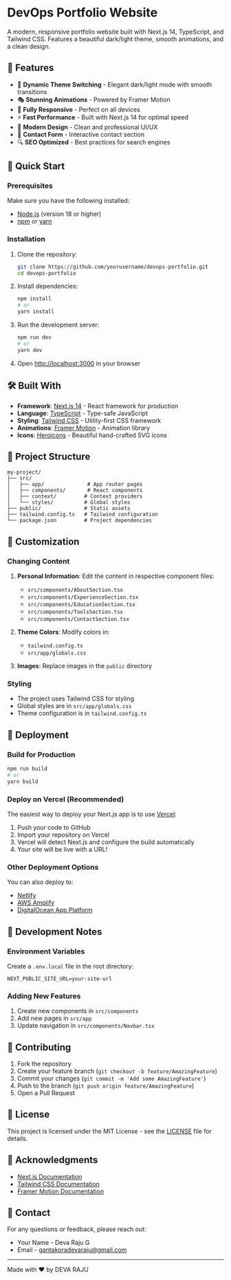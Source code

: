 # DevOps Portfolio Website

A modern, responsive portfolio website built with Next.js 14, TypeScript, and Tailwind CSS. Features a beautiful dark/light theme, smooth animations, and a clean design.

## 🌟 Features

- 🎨 **Dynamic Theme Switching** - Elegant dark/light mode with smooth transitions
- 🎭 **Stunning Animations** - Powered by Framer Motion
- 📱 **Fully Responsive** - Perfect on all devices
- ⚡ **Fast Performance** - Built with Next.js 14 for optimal speed
- 🎯 **Modern Design** - Clean and professional UI/UX
- 📝 **Contact Form** - Interactive contact section
- 🔍 **SEO Optimized** - Best practices for search engines

## 🚀 Quick Start

### Prerequisites

Make sure you have the following installed:
- [Node.js](https://nodejs.org/) (version 18 or higher)
- [npm](https://www.npmjs.com/) or [yarn](https://yarnpkg.com/)

### Installation

1. Clone the repository:
   ```bash
   git clone https://github.com/yourusername/devops-portfolio.git
   cd devops-portfolio
   ```

2. Install dependencies:
   ```bash
   npm install
   # or
   yarn install
   ```

3. Run the development server:
   ```bash
   npm run dev
   # or
   yarn dev
   ```

4. Open [http://localhost:3000](http://localhost:3000) in your browser

## 🛠️ Built With

- **Framework**: [Next.js 14](https://nextjs.org/) - React framework for production
- **Language**: [TypeScript](https://www.typescriptlang.org/) - Type-safe JavaScript
- **Styling**: [Tailwind CSS](https://tailwindcss.com/) - Utility-first CSS framework
- **Animations**: [Framer Motion](https://www.framer.com/motion/) - Animation library
- **Icons**: [Heroicons](https://heroicons.com/) - Beautiful hand-crafted SVG icons

## 📁 Project Structure

```
my-project/
├── src/
│   ├── app/              # App router pages
│   ├── components/       # React components
│   ├── context/         # Context providers
│   └── styles/          # Global styles
├── public/              # Static assets
├── tailwind.config.ts   # Tailwind configuration
└── package.json         # Project dependencies
```

## 🎨 Customization

### Changing Content

1. **Personal Information**: Edit the content in respective component files:
   - `src/components/AboutSection.tsx`
   - `src/components/ExperienceSection.tsx`
   - `src/components/EducationSection.tsx`
   - `src/components/ToolsSection.tsx`
   - `src/components/ContactSection.tsx`

2. **Theme Colors**: Modify colors in:
   - `tailwind.config.ts`
   - `src/app/globals.css`

3. **Images**: Replace images in the `public` directory

### Styling

- The project uses Tailwind CSS for styling
- Global styles are in `src/app/globals.css`
- Theme configuration is in `tailwind.config.ts`

## 🚀 Deployment

### Build for Production

```bash
npm run build
# or
yarn build
```

### Deploy on Vercel (Recommended)

The easiest way to deploy your Next.js app is to use [Vercel](https://vercel.com/):

1. Push your code to GitHub
2. Import your repository on Vercel
3. Vercel will detect Next.js and configure the build automatically
4. Your site will be live with a URL!

### Other Deployment Options

You can also deploy to:
- [Netlify](https://www.netlify.com/)
- [AWS Amplify](https://aws.amazon.com/amplify/)
- [DigitalOcean App Platform](https://www.digitalocean.com/products/app-platform)

## 📝 Development Notes

### Environment Variables

Create a `.env.local` file in the root directory:
```env
NEXT_PUBLIC_SITE_URL=your-site-url
```

### Adding New Features

1. Create new components in `src/components`
2. Add new pages in `src/app`
3. Update navigation in `src/components/Navbar.tsx`

## 🤝 Contributing

1. Fork the repository
2. Create your feature branch (`git checkout -b feature/AmazingFeature`)
3. Commit your changes (`git commit -m 'Add some AmazingFeature'`)
4. Push to the branch (`git push origin feature/AmazingFeature`)
5. Open a Pull Request

## 📄 License

This project is licensed under the MIT License - see the [LICENSE](LICENSE) file for details.

## 🙏 Acknowledgments

- [Next.js Documentation](https://nextjs.org/docs)
- [Tailwind CSS Documentation](https://tailwindcss.com/docs)
- [Framer Motion Documentation](https://www.framer.com/motion/)

## 📧 Contact

For any questions or feedback, please reach out:
- Your Name - Deva Raju G
- Email - gantakoradevaraju@gmail.com

---
Made with ❤️ by DEVA RAJU
